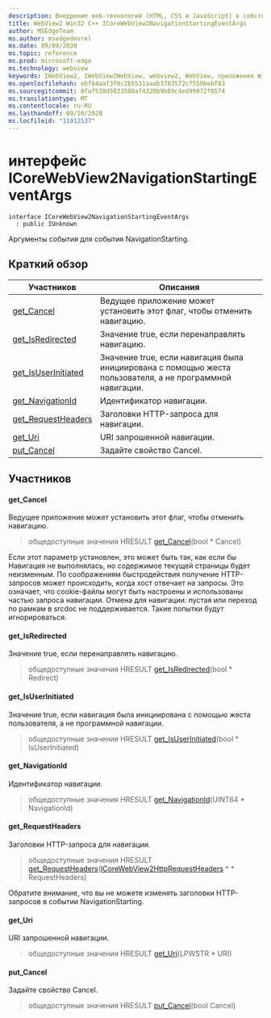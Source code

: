 ```yaml
---
description: Внедрение веб-технологий (HTML, CSS и JavaScript) в собственные приложения с помощью элемента управления Microsoft Edge WebView2
title: WebView2 Win32 C++ ICoreWebView2NavigationStartingEventArgs
author: MSEdgeTeam
ms.author: msedgedevrel
ms.date: 09/09/2020
ms.topic: reference
ms.prod: microsoft-edge
ms.technology: webview
keywords: IWebView2, IWebView2WebView, webview2, WebView, приложения Win32, Win32, EDGE, ICoreWebView2, ICoreWebView2Controller, управление браузером, EDGE HTML, ICoreWebView2NavigationStartingEventArgs
ms.openlocfilehash: ebfb4aaf3f0c2b5531aaab3783572cf550bebf83
ms.sourcegitcommit: 0faf538d5033508af4320b9b89c4ed99872f0574
ms.translationtype: MT
ms.contentlocale: ru-RU
ms.lasthandoff: 09/10/2020
ms.locfileid: "11012537"
---
```

# интерфейс ICoreWebView2NavigationStartingEventArgs 

```
interface ICoreWebView2NavigationStartingEventArgs
  : public IUnknown
```

Аргументы события для события NavigationStarting.

## Краткий обзор

 Участников                        | Описания
--------------------------------|---------------------------------------------
[get_Cancel](#get_cancel) | Ведущее приложение может установить этот флаг, чтобы отменить навигацию.
[get_IsRedirected](#get_isredirected) | Значение true, если перенаправлять навигацию.
[get_IsUserInitiated](#get_isuserinitiated) | Значение true, если навигация была инициирована с помощью жеста пользователя, а не программной навигации.
[get_NavigationId](#get_navigationid) | Идентификатор навигации.
[get_RequestHeaders](#get_requestheaders) | Заголовки HTTP-запроса для навигации.
[get_Uri](#get_uri) | URI запрошенной навигации.
[put_Cancel](#put_cancel) | Задайте свойство Cancel.

## Участников

#### get_Cancel 

Ведущее приложение может установить этот флаг, чтобы отменить навигацию.

> общедоступные значения HRESULT [get_Cancel](#get_cancel)(bool * Cancel)

Если этот параметр установлен, это может быть так, как если бы Навигация не выполнялась, но содержимое текущей страницы будет неизменным. По соображениям быстродействия получение HTTP-запросов может происходить, когда хост отвечает на запросы. Это означает, что cookie-файлы могут быть настроены и использованы частью запроса навигации. Отмена для навигации: пустая или переход по рамкам в srcdoc не поддерживается. Такие попытки будут игнорироваться.

#### get_IsRedirected 

Значение true, если перенаправлять навигацию.

> общедоступные значения HRESULT [get_IsRedirected](#get_isredirected)(bool * Redirect)

#### get_IsUserInitiated 

Значение true, если навигация была инициирована с помощью жеста пользователя, а не программной навигации.

> общедоступные значения HRESULT [get_IsUserInitiated](#get_isuserinitiated)(bool * IsUserInitiated)

#### get_NavigationId 

Идентификатор навигации.

> общедоступные значения HRESULT [get_NavigationId](#get_navigationid)(UINT64 * NavigationId)

#### get_RequestHeaders 

Заголовки HTTP-запроса для навигации.

> общедоступные значения HRESULT [get_RequestHeaders](#get_requestheaders)([ICoreWebView2HttpRequestHeaders](icorewebview2httprequestheaders.md) * * RequestHeaders)

Обратите внимание, что вы не можете изменять заголовки HTTP-запросов в событии NavigationStarting.

#### get_Uri 

URI запрошенной навигации.

> общедоступные значения HRESULT [get_Uri](#get_uri)(LPWSTR * URI)

#### put_Cancel 

Задайте свойство Cancel.

> общедоступные значения HRESULT [put_Cancel](#put_cancel)(bool Cancel)

